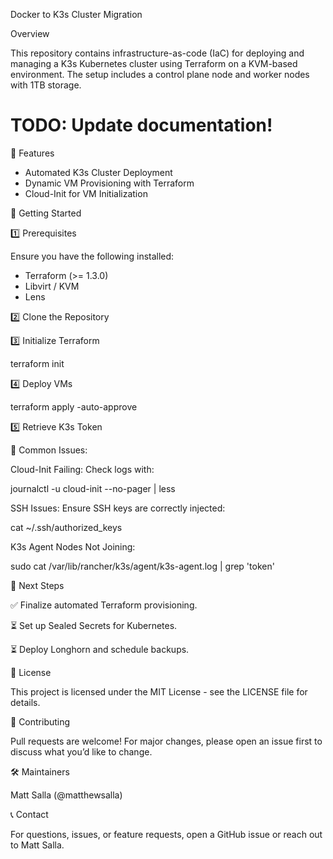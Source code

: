 Docker to K3s Cluster Migration

Overview

This repository contains infrastructure-as-code (IaC) for deploying and managing a K3s Kubernetes cluster using Terraform on a KVM-based environment. The setup includes a control plane node and worker nodes with 1TB storage.

# TODO:  Update documentation!

📌 Features

- Automated K3s Cluster Deployment
- Dynamic VM Provisioning with Terraform
- Cloud-Init for VM Initialization

🚀 Getting Started

1️⃣ Prerequisites

Ensure you have the following installed:

- Terraform (>= 1.3.0)
- Libvirt / KVM
- Lens

2️⃣ Clone the Repository

3️⃣ Initialize Terraform

terraform init

4️⃣ Deploy VMs

terraform apply -auto-approve

5️⃣ Retrieve K3s Token


🛑 Common Issues:

Cloud-Init Failing: Check logs with:

journalctl -u cloud-init --no-pager | less

SSH Issues: Ensure SSH keys are correctly injected:

cat ~/.ssh/authorized_keys

K3s Agent Nodes Not Joining:

sudo cat /var/lib/rancher/k3s/agent/k3s-agent.log | grep 'token'


📌 Next Steps

✅ Finalize automated Terraform provisioning.

⏳ Set up Sealed Secrets for Kubernetes.

⏳ Deploy Longhorn and schedule backups.

📜 License

This project is licensed under the MIT License - see the LICENSE file for details.

🤝 Contributing

Pull requests are welcome! For major changes, please open an issue first to discuss what you’d like to change.

🛠 Maintainers

Matt Salla (@matthewsalla)

📞 Contact

For questions, issues, or feature requests, open a GitHub issue or reach out to Matt Salla.


